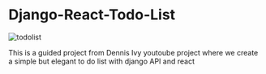 # Django-React-Todo-List


![todolist](https://user-images.githubusercontent.com/65974766/144716812-5cacf9ea-8554-4e4f-916f-246487c2db0a.png)

This is a guided project from Dennis Ivy youtoube project where we create a simple but elegant to do list with django API and react
